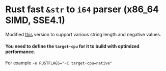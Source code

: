 # Rust fast `&str` to `i64` parser (x86_64 SIMD, SSE4.1)

Modified [this](https://rust-malaysia.github.io/code/2020/07/11/faster-integer-parsing.html) version to support various string length and negative values.

#### You need to define the `target-cpu` for it to build with optimized performance.
For example `-e RUSTFLAGS="-C target-cpu=native"`
